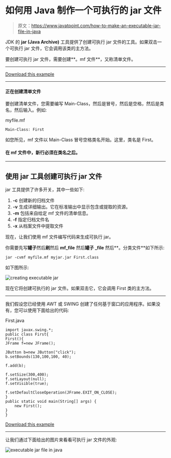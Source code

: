 # 如何用 Java 制作一个可执行的 jar 文件

> 原文：<https://www.javatpoint.com/how-to-make-an-executable-jar-file-in-java>

JDK 的 **jar (Java Archive)** 工具提供了创建可执行 jar 文件的工具。如果双击一个可执行 jar 文件，它会调用该类的主方法。

要创建可执行 jar 文件，需要创建**。mf 文件**，又称清单文件。

* * *

[Download this example](https://static.javatpoint.com/core/examples/executablejarexample.zip)

* * *

#### 正在创建清单文件

要创建清单文件，您需要编写 Main-Class，然后是冒号，然后是空格，然后是类名，然后输入。例如:

myfile.mf

```
Main-Class: First

```

如您所见，mf 文件以 Main-Class 冒号空格类名开始。这里，类名是 First。

#### 在 mf 文件中，新行必须在类名之后。

* * *

## 使用 jar 工具创建可执行 jar 文件

jar 工具提供了许多开关，其中一些如下:

1.  **-c** 创建新的归档文件
2.  **-v** 生成详细输出。它在标准输出中显示包含或提取的资源。
3.  **-m** 包括来自给定 mf 文件的清单信息。
4.  **-f** 指定归档文件名
5.  **-x** 从档案文件中提取文件

现在，让我们使用 mf 文件编写代码来生成可执行 jar。

你需要先写**罐子**然后**刷**然后 **mf_file** 然后**罐子 _file** 然后**。分类文件**如下所示:

```
jar -cvmf myfile.mf myjar.jar First.class

```

如下图所示:

![creating executable jar](../img/3a0e92ebf1fd434f97a5f2564933690d.png)

现在它将创建可执行的 jar 文件。如果双击它，它会调用 First 类的主方法。

* * *

我们假设您已经使用 AWT 或 SWING 创建了任何基于窗口的应用程序。如果没有，您可以使用下面给出的代码:

First.java

```
import javax.swing.*;  
public class First{  
First(){  
JFrame f=new JFrame();  

JButton b=new JButton("click");  
b.setBounds(130,100,100, 40);  

f.add(b);  

f.setSize(300,400);  
f.setLayout(null);  
f.setVisible(true);  

f.setDefaultCloseOperation(JFrame.EXIT_ON_CLOSE);  
}  
public static void main(String[] args) {  
    new First();  
}  
}  

```

[Download this example](https://static.javatpoint.com/core/examples/executablejarexample.zip)

* * *

让我们通过下面给出的图片来看看可执行 jar 文件的外观:

![executable jar file in java](../img/9981d4444504aa7cea99bd9ce5c7d713.png)